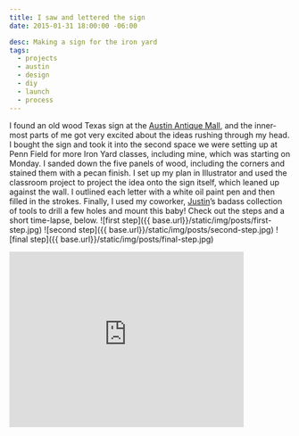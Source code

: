 ```yaml
---
title: I saw and lettered the sign
date: 2015-01-31 18:00:00 -06:00

desc: Making a sign for the iron yard
tags:
  - projects
  - austin
  - design
  - diy
  - launch
  - process
---
```


I found an old wood Texas sign at the [Austin Antique Mall](https://austinantiquemall.com/), and the inner-most parts of me got very excited about the ideas rushing through my head.
I bought the sign and took it into the second space we were setting up at Penn Field for more Iron Yard classes, including mine, which was starting on Monday. I sanded down the five panels of wood, including the corners and stained them with a pecan finish. I set up my plan in Illustrator and used the classroom project to project the idea onto the sign itself, which leaned up against the wall. I outlined each letter with a white oil paint pen and then filled in the strokes. Finally, I used my coworker, [Justin](https://twitter.com/JAH2488)’s badass collection of tools to drill a few holes and mount this baby! Check out the steps and a short time-lapse, below.
![first step]({{ base.url}}/static/img/posts/first-step.jpg)
![second step]({{ base.url}}/static/img/posts/second-step.jpg)
![final step]({{ base.url}}/static/img/posts/final-step.jpg)

<div class="full">
<iframe width="420" height="315" src="https://www.youtube.com/embed/SuE38Wt28L0" frameborder="0" allowfullscreen></iframe>
</div>
